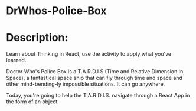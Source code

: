 # DrWhos-Police-Box
<h1>Description: </h1>
<p>Learn about Thinking in React, use the activity to apply what you've learned.

Doctor Who's Police Box is a T.A.R.D.I.S (Time and Relative Dimension In Space), a fantastical space ship that can fly through time and space and other mind-bending-ly impossible situations. It can go anywhere.

Today, you're going to help the T.A.R.D.I.S. navigate through a React App in the form of an object</p>



